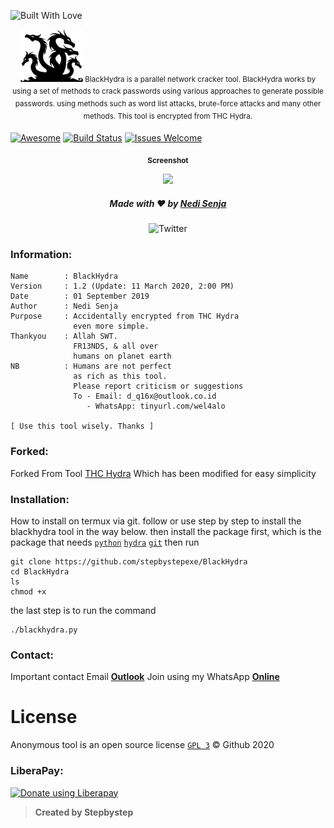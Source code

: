 <p align="left">
  <a><img title="Built With Love" src="https://forthebadge.com/images/badges/built-with-love.svg" ></a>
 </p>
<p align="center">
<sup>
  <img src="Logo.png" width="100">
  BlackHydra is a parallel network cracker tool. BlackHydra works by using a set of methods to crack passwords using various approaches to generate possible passwords. using methods such as word list attacks, brute-force attacks and many other methods. This tool is encrypted from THC Hydra.
</sup>
</p>

[![Awesome](https://cdn.rawgit.com/sindresorhus/awesome/d7305f38d29fed78fa85652e3a63e154dd8e8829/media/badge.svg)](https://github.com/sindresorhus/awesome)
[![Build Status](https://img.shields.io/badge/build-failing-cb2431.svg)](https://github.com/stepbystepexe/BlackHydra/pulls)
[![Issues Welcome](https://img.shields.io/badge/issues%20open-welcome-brightgreen.svg)](https://github.com/stepbystepexe/BlackHydra/issues)

<p align="center">
  <sub><b>Screenshot</sub></b>
</p>
<p align="center">
  <img src="Skrinsut.png" width="300">
</p>
<h5>
<p align="center">
  Made with ❤️ by <a href="https://github.com/stepbystepexe">Nedi Senja</a>
</p>
</h5>
<p align="center">
 <img src="https://img.shields.io/twitter/url?url=https%3A%2F%2Fgithub.com%2Stepbystepexe%2FBlackHydra" alt="Twitter">
</p>

### Information:
```text
Name        : BlackHydra
Version     : 1.2 (Update: 11 March 2020, 2:00 PM)
Date        : 01 September 2019
Author      : Nedi Senja
Purpose     : Accidentally encrypted from THC Hydra
              even more simple.
Thankyou    : Allah SWT.
              FR13NDS, & all over
              humans on planet earth
NB          : Humans are not perfect
              as rich as this tool.
              Please report criticism or suggestions
              To - Email: d_q16x@outlook.co.id
                 - WhatsApp: tinyurl.com/wel4alo

[ Use this tool wisely. Thanks ]
```

### Forked:
Forked From Tool [THC Hydra](https://github.com/vanhauser-thc/thc-hydra) Which has been modified for easy simplicity

### Installation:
How to install on termux via git.
follow or use step by step to install the blackhydra tool in the way below. then install the package first, which is the package that needs [`python`](https://www.python.org) [`hydra`](https://github.com/vanhauser-thc/thc-hydra) [`git`](https://github.com/termux/termux-packages) then run
```text
git clone https://github.com/stepbystepexe/BlackHydra
cd BlackHydra
ls
chmod +x
```
the last step is to run the command
```text
./blackhydra.py
```
### Contact:
Important contact Email [**Outlook**](http://d_q16x@outlook.co.id)
Join using my WhatsApp [**Online**](https://tinyurl.com/wel4alo)

# License
Anonymous tool is an open source license [`GPL 3`](https://opensource.org/licenses/gpl-license) © Github 2020

### LiberaPay:
<noscript><a href="https://liberapay.com/stepbystepexe/donate"><img alt="Donate using Liberapay" src="https://liberapay.com/assets/widgets/donate.svg"></a></noscript>

>**Created by Stepbystep**
